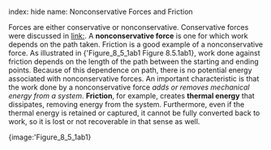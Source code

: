 index: hide
name: Nonconservative Forces and Friction

Forces are either conservative or nonconservative. Conservative forces were discussed in <link:>. A  **nonconservative force** is one for which work depends on the path taken. Friction is a good example of a nonconservative force. As illustrated in {'Figure_8_5_1ab1 Figure 8.5.1ab1}, work done against friction depends on the length of the path between the starting and ending points. Because of this dependence on path, there is no potential energy associated with nonconservative forces. An important characteristic is that the work done by a nonconservative force  *adds or removes mechanical energy from a system*.  **Friction**, for example, creates  **thermal energy** that dissipates, removing energy from the system. Furthermore, even if the thermal energy is retained or captured, it cannot be fully converted back to work, so it is lost or not recoverable in that sense as well.


{image:'Figure_8_5_1ab1}
        
